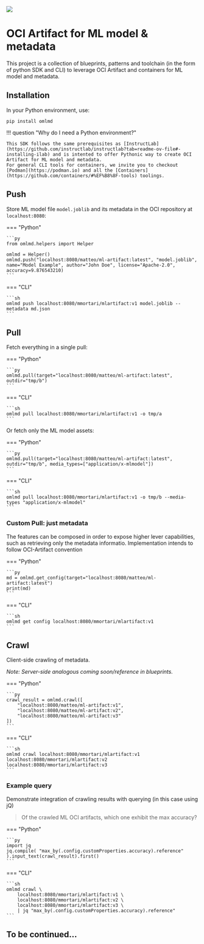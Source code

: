 <!--
1. migrating from https://github.com/tarilabs/oml
2. remember not to use relative IMGs in this, as it's also being used for pypi
-->

![](https://github.com/tarilabs/omlmd/raw/main/docs/imgs/banner.png)

# OCI Artifact for ML model & metadata

This project is a collection of blueprints, patterns and toolchain (in the form of python SDK and CLI) to leverage OCI Artifact and containers for ML model and metadata.

## Installation

In your Python environment, use:

```
pip install omlmd
```

!!! question "Why do I need a Python environment?"

    This SDK follows the same prerequisites as [InstructLab](https://github.com/instructlab/instructlab?tab=readme-ov-file#-installing-ilab) and is intented to offer Pythonic way to create OCI Artifact for ML model and metadata.
    For general CLI tools for containers, we invite you to checkout [Podman](https://podman.io) and all the [Containers](https://github.com/containers/#%EF%B8%8F-tools) toolings.

## Push

Store ML model file `model.joblib` and its metadata in the OCI repository at `localhost:8080`:

=== "Python"

    ```py
    from omlmd.helpers import Helper

    omlmd = Helper()
    omlmd.push("localhost:8080/matteo/ml-artifact:latest", "model.joblib", name="Model Example", author="John Doe", license="Apache-2.0", accuracy=9.876543210)
    ```

=== "CLI"

    ```sh
    omlmd push localhost:8080/mmortari/mlartifact:v1 model.joblib --metadata md.json
    ```

## Pull

Fetch everything in a single pull:

=== "Python"

    ```py
    omlmd.pull(target="localhost:8080/matteo/ml-artifact:latest", outdir="tmp/b")
    ```

=== "CLI"

    ```sh
    omlmd pull localhost:8080/mmortari/mlartifact:v1 -o tmp/a
    ```

Or fetch only the ML model assets:

=== "Python"

    ```py
    omlmd.pull(target="localhost:8080/matteo/ml-artifact:latest", outdir="tmp/b", media_types=["application/x-mlmodel"])
    ```

=== "CLI"

    ```sh
    omlmd pull localhost:8080/mmortari/mlartifact:v1 -o tmp/b --media-types "application/x-mlmodel"
    ```

### Custom Pull: just metadata

The features can be composed in order to expose higher lever capabilities, such as retrieving only the metadata informatio.
Implementation intends to follow OCI-Artifact convention

=== "Python"

    ```py
    md = omlmd.get_config(target="localhost:8080/matteo/ml-artifact:latest")
    print(md)
    ```

=== "CLI"

    ```sh
    omlmd get config localhost:8080/mmortari/mlartifact:v1
    ```

## Crawl

Client-side crawling of metadata.

_Note: Server-side analogous coming soon/reference in blueprints._

=== "Python"

    ```py
    crawl_result = omlmd.crawl([
        "localhost:8080/matteo/ml-artifact:v1",
        "localhost:8080/matteo/ml-artifact:v2",
        "localhost:8080/matteo/ml-artifact:v3"
    ])
    ```

=== "CLI"

    ```sh
    omlmd crawl localhost:8080/mmortari/mlartifact:v1 localhost:8080/mmortari/mlartifact:v2 localhost:8080/mmortari/mlartifact:v3
    ```

### Example query

Demonstrate integration of crawling results with querying (in this case using jQ)

> Of the crawled ML OCI artifacts, which one exhibit the max accuracy?

=== "Python"

    ```py
    import jq
    jq.compile( "max_by(.config.customProperties.accuracy).reference" ).input_text(crawl_result).first()
    ```

=== "CLI"

    ```sh
    omlmd crawl \
        localhost:8080/mmortari/mlartifact:v1 \
        localhost:8080/mmortari/mlartifact:v2 \
        localhost:8080/mmortari/mlartifact:v3 \
        | jq "max_by(.config.customProperties.accuracy).reference"
    ```

## To be continued...
